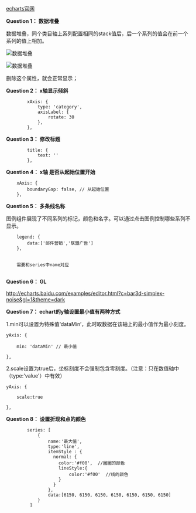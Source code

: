 
[echarts官网](http://www.echartsjs.com)

**Question 1： 数据堆叠**

数据堆叠，同个类目轴上系列配置相同的stack值后，后一个系列的值会在前一个系列的值上相加。

![数据堆叠](http://cdn.jsan.top//echarts/20181114181426.png)

![数据堆叠](http://cdn.jsan.top//echarts/20181114181426%20%281%29.png)

删除这个属性，就会正常显示；

**Question 2： x轴显示倾斜**

```
        xAxis: {
            type: 'category',
            axisLabel: {
                rotate: 30
            },
        },
```

**Question 3： 修改标题**

```
        title: {
            text: ''
        },
```

**Question 4： x轴 是否从起始位置开始**

```
    xAxis: {
        boundaryGap: false, // 从起始位置
    },
```

**Question 5： 多条线名称**

图例组件展现了不同系列的标记，颜色和名字。可以通过点击图例控制哪些系列不显示。

```
    legend: {
        data:['邮件营销','联盟广告']
    },
    
    
    需要和series中name对应
  
```

**Question 6： GL**

http://echarts.baidu.com/examples/editor.html?c=bar3d-simplex-noise&gl=1&theme=dark




**Question 7： echart的y轴设置最小值有两种方式**


1.min可以设置为特殊值‘dataMin’，此时取数据在该轴上的最小值作为最小刻度。

```
yAxis: {

    min: 'dataMin' // 最小值

},
```


2.scale设置为true后，坐标刻度不会强制包含零刻度。（注意：只在数值轴中（type:'value'）中有效）

```
yAxis: {

    scale:true

},
```

**Question 8： 设置折现和点的颜色**

```
        series: [
            {
                name:'最大值',
                type:'line',
                itemStyle : {  
                  normal: {
                    color:'#f00',  //圈圈的颜色
                    lineStyle:{  
                        color:'#f00'  //线的颜色
                    }
                  }
                },
                data:[6150, 6150, 6150, 6150, 6150, 6150, 6150]
            }
         ]
```









